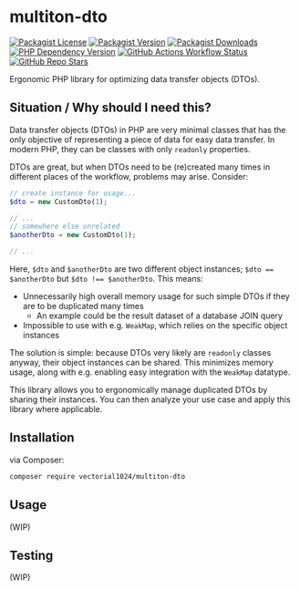 # multiton-dto
[![Packagist License][packagist-license-image]][packagist-url]
[![Packagist Version][packagist-version-image]][packagist-url]
[![Packagist Downloads][packagist-downloads-image]][packagist-stats-url]
[![PHP Dependency Version][php-version-image]][packagist-url]
[![GitHub Actions Workflow Status][php-build-status-image]][github-actions-url]
[![GitHub Repo Stars][github-stars-image]][github-repo-url]

Ergonomic PHP library for optimizing data transfer objects (DTOs).

## Situation / Why should I need this?
Data transfer objects (DTOs) in PHP are very minimal classes that has the only objective of representing a piece of data for easy data transfer.
In modern PHP, they can be classes with only `readonly` properties.

DTOs are great, but when DTOs need to be (re)created many times in different places of the workflow, problems may arise. Consider:

```php
// create instance for usage...
$dto = new CustomDto(1);

// ...
// somewhere else unrelated
$anotherDto = new CustomDto(1);

// ...
```

Here, `$dto` and `$anotherDto` are two different object instances; `$dto == $anotherDto` but `$dto !== $anotherDto`. This means:
- Unnecessarily high overall memory usage for such simple DTOs if they are to be duplicated many times
  - An example could be the result dataset of a database JOIN query
- Impossible to use with e.g. `WeakMap`, which relies on the specific object instances

The solution is simple: because DTOs very likely are `readonly` classes anyway, their object instances can be shared.
This minimizes memory usage, along with e.g. enabling easy integration with the `WeakMap` datatype.

This library allows you to ergonomically manage duplicated DTOs by sharing their instances.
You can then analyze your use case and apply this library where applicable.

## Installation
via Composer:

```sh
composer require vectorial1024/multiton-dto
```

## Usage
(WIP)

## Testing
(WIP)

[packagist-url]: https://packagist.org/packages/vectorial1024/multiton-dto
[packagist-stats-url]: https://packagist.org/packages/vectorial1024/multiton-dto/stats
[github-repo-url]: https://github.com/Vectorial1024/multiton-dto
[github-actions-url]: https://github.com/Vectorial1024/multiton-dto/actions/workflows/php.yml

[packagist-license-image]: https://img.shields.io/packagist/l/vectorial1024/multiton-dto?style=plastic
[packagist-version-image]: https://img.shields.io/packagist/v/vectorial1024/multiton-dto?style=plastic
[packagist-downloads-image]: https://img.shields.io/packagist/dm/vectorial1024/multiton-dto?style=plastic
[php-version-image]: https://img.shields.io/packagist/dependency-v/vectorial1024/multiton-dto/php?style=plastic&label=PHP
[php-build-status-image]: https://img.shields.io/github/actions/workflow/status/Vectorial1024/multiton-dto/php.yml?style=plastic
[github-stars-image]: https://img.shields.io/github/stars/vectorial1024/multiton-dto

